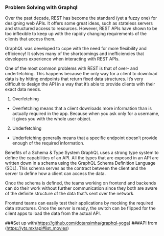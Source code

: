 ### Problem Solving with Graphql

Over the past decade, REST has become the standard (yet a fuzzy one) for designing web APIs.
It offers some great ideas, such as stateless servers and structured access to resources.
However, REST APIs have shown to be too inflexible to keep up with the rapidly changing requirements of the clients that access them.

GraphQL was developed to cope with the need for more flexibility and efficiency!
It solves many of the shortcomings and inefficiencies that developers experience when interacting with REST APIs.

One of the most common problems with REST is that of over- and underfetching.
This happens because the only way for a client to download data is by hitting endpoints that return fixed data structures.
It’s very difficult to design the API in a way that it’s able to provide clients with their exact data needs.

1. Overfetching

- Overfetching means that a client downloads more information than is actually required in the app.
  Because when you ask only for a username, it gives you with the whole user object.

2. Underfetching

- Underfetching generally means that a specific endpoint doesn’t provide enough of the required information.

Benefits of a Schema & Type System
GraphQL uses a strong type system to define the capabilities of an API.
All the types that are exposed in an API are written down in a schema using the GraphQL Schema Definition Language (SDL).
This schema serves as the contract between the client and the server to define how a client can access the data.

Once the schema is defined,
the teams working on frontend and backends can do their work without further communication
since they both are aware of the definite structure of the data that’s sent over the network.

Frontend teams can easily test their applications by mocking the required data structures.
Once the server is ready, the switch can be flipped for the client apps to load the data from the actual API.

###Set up with(https://github.com/dotansimha/graphql-yoga)
###API from (https://yts.mx/api#list_movies)
